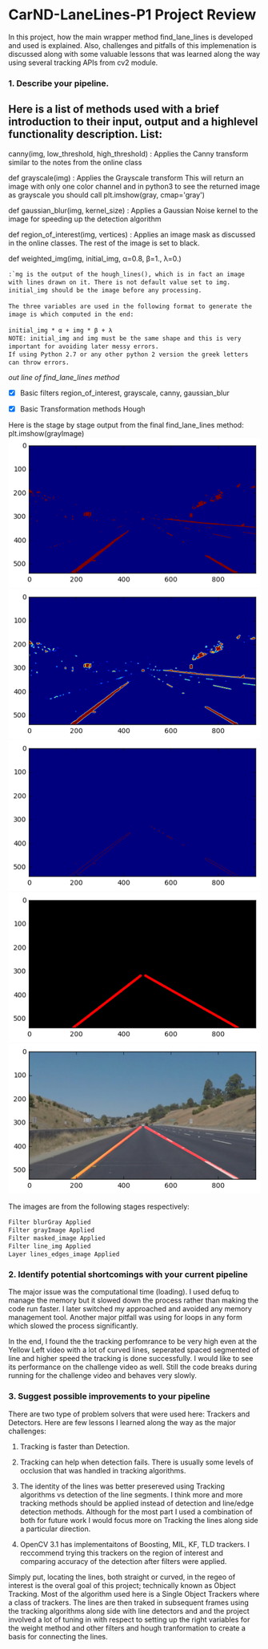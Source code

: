 
# CarND-LaneLines-P1 Project Review

In this project, how the main wrapper method find_lane_lines is developed and used is explained. Also, challenges and pitfalls of this implemenation is discussed along with some valuable lessons that was learned along the way using several tracking APIs from cv2 module.

### 1. Describe your pipeline. 

Here is a list of methods used with a brief introduction to their input, output and a highlevel functionality description.
List:
----


canny(img, low_threshold, high_threshold)
    : Applies the Canny transform similar to the notes from the online class

def grayscale(img)
    : Applies the Grayscale transform This will return an image with only one color channel and in python3 to see the returned image as grayscale you should call plt.imshow(gray, cmap='gray')

def gaussian_blur(img, kernel_size)
    : Applies a Gaussian Noise kernel to the image for speeding up the detection algorithm
    
def region_of_interest(img, vertices)
    : Applies an image mask as discussed in the online classes. The rest of the image is set to black.
    
 


def weighted_img(img, initial_img, α=0.8, β=1., λ=0.)

    :`mg is the output of the hough_lines(), which is in fact an image with lines drawn on it. There is not default value set to img.
    initial_img should be the image before any processing.
    
    The three variables are used in the following format to generate the image is which computed in the end:
    
    initial_img * α + img * β + λ
    NOTE: initial_img and img must be the same shape and this is very important for avoiding later messy errors.
    If using Python 2.7 or any other python 2 version the greek letters can throw errors.

    

*out line of find_lane_lines method*
- [x] Basic filters region_of_interest,  grayscale, canny, gaussian_blur
- [x] Basic Transformation methods Hough
 




Here is the stage by stage output from the final find_lane_lines method:
plt.imshow(grayImage)
![Foo](outpng1.png)
![Foo](outpng2.png) 
![Foo](outpng3.png)
![Foo](outpng4.png)
![Foo](outpng5.png)

The images are from the following stages respectively:

```
Filter blurGray Applied
Filter grayImage Applied
Filter masked_image Applied
Filter line_img Applied
Layer lines_edges_image Applied
```


### 2. Identify potential shortcomings with your current pipeline

The major issue was the computational time (loading). I used defuq to manage the memory but it slowed down the process rather than making the code run faster. I later switched my approached and avoided any memory management tool. Another major pitfall was using for loops in any form which slowed the process significantly.  

In  the end, I found the the tracking perfomrance to be very high even at the Yellow Left video with a lot of curved lines, seperated spaced segmented of line and higher speed the tracking is done successfully. I would like to see its performance on the challenge video as well. Still the code breaks during running for the challenge video and behaves very slowly.


### 3. Suggest possible improvements to your pipeline

There are two type of problem solvers that were used here: Trackers and Detectors.  Here are few lessons I learned along the way as the major challenges:

1. Tracking is faster than Detection. 

2. Tracking can help when detection fails. There is usually some levels of occlusion that was handled in tracking algorithms.

3. The identity of the lines was better presereved using Tracking algorithms vs detection of the line segments. I think more and more tracking methods should be applied instead of detection and line/edge detection methods. Although for the most part I used a combination of both for future work I would focus more on Tracking the lines along side a particular direction.

4. OpenCV 3.1 has implementaitons of Boosting, MIL, KF, TLD trackers. I reccommend trying this trackers on the region of interest and comparing accuracy of the detection after filters were applied.  

Simply put, locating the lines, both straight or curved, in the regeo of interest is the overal goal of this project; technically known as Object Tracking. Most of the algorithm used here is a Single Object Trackers where a class of trackers. The lines are then traked in subsequent frames using the tracking algorithms along side with line detectors and and the project involved a lot of tuning in with respect to setting up the right variables for the weight method and other filters and hough tranformation to create a basis for connecting the lines.






